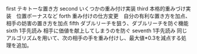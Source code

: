 first テキトーな置き方
second いくつかの重み付け実装
third 本格的重みづけ実装　位置ボーナスなど
forth 重み付けの仕方変更　自分の有利な置き方を加点、相手の妨害の置き方を加点
fifth ダブルリーチを狙う、ダブルリーチを防ぐ機能
sixth 1手先読み 相手に価値を献上してしまうのを防ぐ
seventh 1手先読み 同じアルゴリズムを用いて、次の相手の手を重み付けし、最大値*0.3を減点する処理を追加。